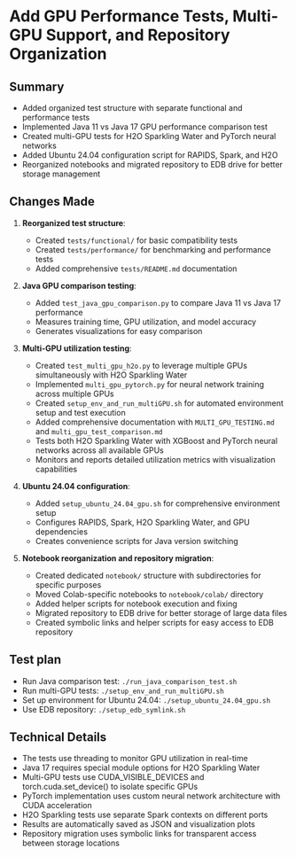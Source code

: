# Add GPU Performance Tests, Multi-GPU Support, and Repository Organization

## Summary
- Added organized test structure with separate functional and performance tests
- Implemented Java 11 vs Java 17 GPU performance comparison test
- Created multi-GPU tests for H2O Sparkling Water and PyTorch neural networks
- Added Ubuntu 24.04 configuration script for RAPIDS, Spark, and H2O
- Reorganized notebooks and migrated repository to EDB drive for better storage management

## Changes Made
1. **Reorganized test structure**:
   - Created `tests/functional/` for basic compatibility tests
   - Created `tests/performance/` for benchmarking and performance tests
   - Added comprehensive `tests/README.md` documentation

2. **Java GPU comparison testing**:
   - Added `test_java_gpu_comparison.py` to compare Java 11 vs Java 17 performance
   - Measures training time, GPU utilization, and model accuracy
   - Generates visualizations for easy comparison

3. **Multi-GPU utilization testing**:
   - Created `test_multi_gpu_h2o.py` to leverage multiple GPUs simultaneously with H2O Sparkling Water
   - Implemented `multi_gpu_pytorch.py` for neural network training across multiple GPUs
   - Created `setup_env_and_run_multiGPU.sh` for automated environment setup and test execution
   - Added comprehensive documentation with `MULTI_GPU_TESTING.md` and `multi_gpu_test_comparison.md`
   - Tests both H2O Sparkling Water with XGBoost and PyTorch neural networks across all available GPUs
   - Monitors and reports detailed utilization metrics with visualization capabilities

4. **Ubuntu 24.04 configuration**:
   - Added `setup_ubuntu_24.04_gpu.sh` for comprehensive environment setup
   - Configures RAPIDS, Spark, H2O Sparkling Water, and GPU dependencies
   - Creates convenience scripts for Java version switching

5. **Notebook reorganization and repository migration**:
   - Created dedicated `notebook/` structure with subdirectories for specific purposes
   - Moved Colab-specific notebooks to `notebook/colab/` directory
   - Added helper scripts for notebook execution and fixing
   - Migrated repository to EDB drive for better storage of large data files
   - Created symbolic links and helper scripts for easy access to EDB repository

## Test plan
- Run Java comparison test: `./run_java_comparison_test.sh`
- Run multi-GPU tests: `./setup_env_and_run_multiGPU.sh`
- Set up environment for Ubuntu 24.04: `./setup_ubuntu_24.04_gpu.sh`
- Use EDB repository: `./setup_edb_symlink.sh`

## Technical Details
- The tests use threading to monitor GPU utilization in real-time
- Java 17 requires special module options for H2O Sparkling Water
- Multi-GPU tests use CUDA_VISIBLE_DEVICES and torch.cuda.set_device() to isolate specific GPUs
- PyTorch implementation uses custom neural network architecture with CUDA acceleration
- H2O Sparkling tests use separate Spark contexts on different ports
- Results are automatically saved as JSON and visualization plots
- Repository migration uses symbolic links for transparent access between storage locations